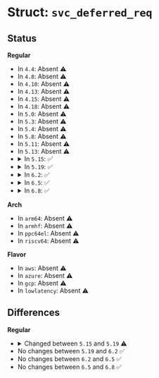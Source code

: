 # Struct: <code>svc_deferred_req</code>

## Status
<b>Regular</b>
<ul>
<li>
In <code>4.4</code>: Absent ⚠️
</li>
<li>
In <code>4.8</code>: Absent ⚠️
</li>
<li>
In <code>4.10</code>: Absent ⚠️
</li>
<li>
In <code>4.13</code>: Absent ⚠️
</li>
<li>
In <code>4.15</code>: Absent ⚠️
</li>
<li>
In <code>4.18</code>: Absent ⚠️
</li>
<li>
In <code>5.0</code>: Absent ⚠️
</li>
<li>
In <code>5.3</code>: Absent ⚠️
</li>
<li>
In <code>5.4</code>: Absent ⚠️
</li>
<li>
In <code>5.8</code>: Absent ⚠️
</li>
<li>
In <code>5.11</code>: Absent ⚠️
</li>
<li>
In <code>5.13</code>: Absent ⚠️
</li>
<li>
<details>
<summary>In <code>5.15</code>: ✅</summary>

```c
struct svc_deferred_req {
    u32 prot;
    struct svc_xprt *xprt;
    struct __kernel_sockaddr_storage addr;
    size_t addrlen;
    struct __kernel_sockaddr_storage daddr;
    size_t daddrlen;
    struct cache_deferred_req handle;
    size_t xprt_hlen;
    int argslen;
    __be32 args[0];
};
```
</details>
</li>
<li>
<details>
<summary>In <code>5.19</code>: ✅</summary>

```c
struct svc_deferred_req {
    u32 prot;
    struct svc_xprt *xprt;
    struct __kernel_sockaddr_storage addr;
    size_t addrlen;
    struct __kernel_sockaddr_storage daddr;
    size_t daddrlen;
    void *xprt_ctxt;
    struct cache_deferred_req handle;
    int argslen;
    __be32 args[0];
};
```
</details>
</li>
<li>
<details>
<summary>In <code>6.2</code>: ✅</summary>

```c
struct svc_deferred_req {
    u32 prot;
    struct svc_xprt *xprt;
    struct __kernel_sockaddr_storage addr;
    size_t addrlen;
    struct __kernel_sockaddr_storage daddr;
    size_t daddrlen;
    void *xprt_ctxt;
    struct cache_deferred_req handle;
    int argslen;
    __be32 args[0];
};
```
</details>
</li>
<li>
<details>
<summary>In <code>6.5</code>: ✅</summary>

```c
struct svc_deferred_req {
    u32 prot;
    struct svc_xprt *xprt;
    struct __kernel_sockaddr_storage addr;
    size_t addrlen;
    struct __kernel_sockaddr_storage daddr;
    size_t daddrlen;
    void *xprt_ctxt;
    struct cache_deferred_req handle;
    int argslen;
    __be32 args[0];
};
```
</details>
</li>
<li>
<details>
<summary>In <code>6.8</code>: ✅</summary>

```c
struct svc_deferred_req {
    u32 prot;
    struct svc_xprt *xprt;
    struct __kernel_sockaddr_storage addr;
    size_t addrlen;
    struct __kernel_sockaddr_storage daddr;
    size_t daddrlen;
    void *xprt_ctxt;
    struct cache_deferred_req handle;
    int argslen;
    __be32 args[0];
};
```
</details>
</li>
</ul>
<b>Arch</b>
<ul>
<li>
In <code>arm64</code>: Absent ⚠️
</li>
<li>
In <code>armhf</code>: Absent ⚠️
</li>
<li>
In <code>ppc64el</code>: Absent ⚠️
</li>
<li>
In <code>riscv64</code>: Absent ⚠️
</li>
</ul>
<b>Flavor</b>
<ul>
<li>
In <code>aws</code>: Absent ⚠️
</li>
<li>
In <code>azure</code>: Absent ⚠️
</li>
<li>
In <code>gcp</code>: Absent ⚠️
</li>
<li>
In <code>lowlatency</code>: Absent ⚠️
</li>
</ul>

## Differences
<b>Regular</b>
<ul>
<li>
<details>
<summary>Changed between <code>5.15</code> and <code>5.19</code> ⚠️</summary>
<ul>
<li>
<b>Field added. </b>
<code>void *xprt_ctxt</code>
</li>
<li>
<b>Field removed. </b>
<code>size_t xprt_hlen</code>
</li>
</ul>
</details>
</li>
<li>
No changes between <code>5.19</code> and <code>6.2</code> ✅
</li>
<li>
No changes between <code>6.2</code> and <code>6.5</code> ✅
</li>
<li>
No changes between <code>6.5</code> and <code>6.8</code> ✅
</li>
</ul>
